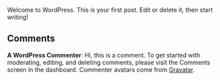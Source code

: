 Welcome to WordPress. This is your first post. Edit or delete it, then start writing!

## Comments

**A WordPress Commenter**: Hi, this is a comment.
To get started with moderating, editing, and deleting comments, please visit the Comments screen in the dashboard.
Commenter avatars come from [Gravatar](https://gravatar.com/).